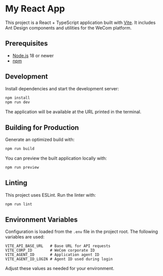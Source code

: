 # My React App

This project is a React + TypeScript application built with [Vite](https://vitejs.dev/). It includes Ant Design components and utilities for the WeCom platform.

## Prerequisites

- [Node.js](https://nodejs.org/) 18 or newer
- [npm](https://www.npmjs.com/)

## Development

Install dependencies and start the development server:

```bash
npm install
npm run dev
```

The application will be available at the URL printed in the terminal.

## Building for Production

Generate an optimized build with:

```bash
npm run build
```

You can preview the built application locally with:

```bash
npm run preview
```

## Linting

This project uses ESLint. Run the linter with:

```bash
npm run lint
```

## Environment Variables

Configuration is loaded from the `.env` file in the project root. The following variables are used:

```
VITE_API_BASE_URL   # Base URL for API requests
VITE_CORP_ID        # WeCom corporate ID
VITE_AGENT_ID       # Application agent ID
VITE_AGENT_ID_LOGIN # Agent ID used during login
```

Adjust these values as needed for your environment.
